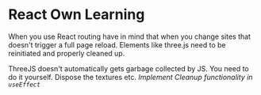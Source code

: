 


# React Own Learning

When you use React routing have in mind that when you change sites that doesn't trigger a full page reload. Elements like three.js need to be reinitiated and properly cleaned up.

ThreeJS doesn't automatically gets garbage collected by JS. You need to do it yourself. Dispose the textures etc.
*Implement Cleanup functionality in `useEffect`*
